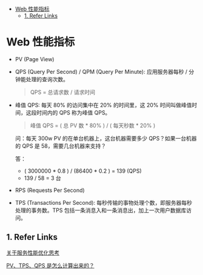 - [Web 性能指标](#web-性能指标)
	- [1. Refer Links](#1-refer-links)

# Web 性能指标

- PV (Page View)

- QPS (Query Per Second) / QPM (Query Per Minute): 应用服务器每秒 / 分钟能处理的查询次数。

	> QPS = 总请求数 / 请求时间

- 峰值 QPS: 每天 80% 的访问集中在 20% 的时间里，这 20% 时间叫做峰值时间，这段时间内的 QPS 称为峰值 QPS。

	> 峰值 QPS = ( 总 PV 数 * 80% ) / ( 每天秒数 * 20% )

	问：每天 300w PV 的在单台机器上，这台机器需要多少 QPS？如果一台机器的 QPS 是 58，需要几台机器来支持？
	
	答：
	- ( 3000000 * 0.8 ) / (86400 * 0.2 ) = 139 (QPS)
	- 139 / 58 = 3 台

- RPS (Requests Per Second)

- TPS (Transactions Per Second): 每秒传输的事物处理个数，即服务器每秒处理的事务数。TPS 包括一条消息入和一条消息出，加上一次用户数据库访问。

## 1. Refer Links

[关于服务性能优化思考](https://blog.csdn.net/Weiguang_123/article/details/60633276)

[PV、TPS、QPS 是怎么计算出来的？](https://www.zhihu.com/question/21556347)